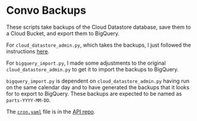 # Convo Backups

These scripts take backups of the Cloud Datastore database, save them to a Cloud Bucket, and export them to BigQuery.

For `cloud_datastore_admin.py`, which takes the backups, I just followed the instructions [here](https://cloud.google.com/datastore/docs/schedule-export).

For `bigquery_import.py`, I made some adjustments to the original `cloud_datastore_admin.py` to get it to import the backups to BigQuery.

`bigquery_import.py` is dependent on `cloud_datastore_admin.py` having run on the same calendar day and to have generated the backups that it looks for to export to BigQuery. These backups are expected to be named as `parts-YYYY-MM-DD`.

The [`cron.yaml`](https://github.com/hiconvo/api/blob/master/cron.yaml) file is in the [API repo](https://github.com/hiconvo/api).
